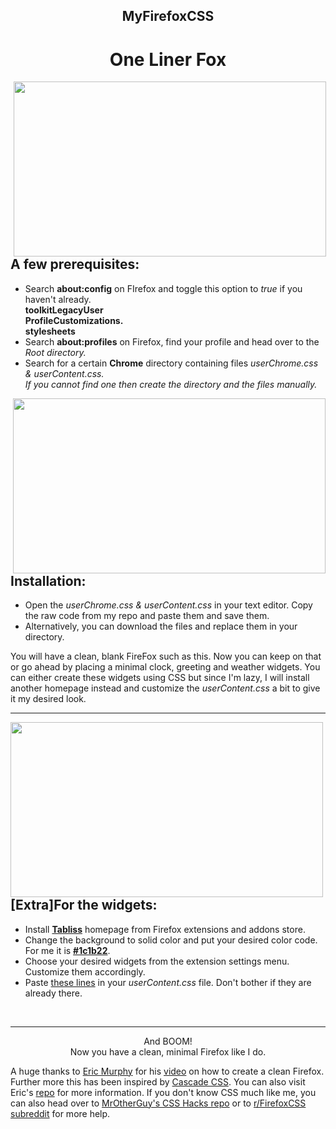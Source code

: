 <h2 align='center'>MyFirefoxCSS</h2>
<h1 align='center'>One Liner Fox</h1>
<image src=https://github.com/FireDrop6000/MyFirefoxCSS/blob/main/Screenshots/20230826_12h27m35s_grim.png align=left height=280 width=500 hspace=5>
<h2><b>A few prerequisites:</b></h2>
<ul align=left>
  <li>Search <b>about:config</b> on FIrefox and toggle this option to <i>true</i> if you haven't already.<br><b>toolkitLegacyUser<br>ProfileCustomizations.<br>stylesheets</b></li>
  <li>Search <b>about:profiles</b> on Firefox, find your profile and head over to the <i>Root directory.</i></li>
  <li>Search for a certain <b>Chrome</b> directory containing files <i>userChrome.css & userContent.css.</i><br><i>If you cannot find one then create the directory and the files manually.</i></li>
</ul>
<image src=https://github.com/FireDrop6000/MyFirefoxCSS/blob/main/Screenshots/20230826_12h27m00s_grim.png align=right height=280 width=500>
<h2><b>Installation:</b></h2>
<ul align=left>
  <li>Open the <i>userChrome.css & userContent.css</i> in your text editor. Copy the raw code from my repo and paste them and save them.</li>
  <li>Alternatively, you can download the files and replace them in your directory.</li>
</ul>
You will have a clean, blank FireFox such as this. Now you can keep on that or go ahead by placing a minimal clock, greeting and weather widgets. You can either create these widgets using CSS but since I'm lazy, I will install another homepage instead and customize the <i>userContent.css</i> a bit to give it my desired look.
<hr>
<image src=https://github.com/FireDrop6000/MyFirefoxCSS/blob/main/Screenshots/20230826_12h50m13s_grim.png align=left height=280 width=500>
<h2><b>[Extra]For the widgets:</b></h2>
<ul align=left>
  <li>Install <a href='https://addons.mozilla.org/en-US/firefox/addon/tabliss/?utm_source=addons.mozilla.org&utm_medium=referral&utm_content=search' target='blank'><b>Tabliss</b></a> homepage from Firefox extensions and addons store.</li>
  <li>Change the background to solid color and put your desired color code. For me it is <a href='https://coolors.co/1c1b22' target='blank'><b>#1c1b22</b></a>.</li>
  <li>Choose your desired widgets from the extension settings menu. Customize them accordingly.</li>
  <li>Paste <a href='https://pastebin.com/EzYBLyVL' target='blank'>these lines</a> in your <i>userContent.css</i> file. Don't bother if they are already there.</li>
</ul>
<br>
<hr>
<p align=center>And BOOM!<br>Now you have a clean, minimal Firefox like I do.</p>
A huge thanks to <a href='https://www.youtube.com/@EricMurphyxyz' target='blank'>Eric Murphy</a> for his <a href='https://youtu.be/bw_M7q3Mtag?si=5_Q5Lt3fgLlJ1Keo' target='blank'>video</a> on how to create a clean Firefox. Further more this has been inspired by <a href='https://github.com/andreasgrafen/cascade/' target='blank'>Cascade CSS</a>. You can also visit Eric's <a href='https://github.com/ericmurphyxyz/userChrome.css' target='blank'>repo</a> for more information. If you don't know CSS much like me, you can also head over to <a href='https://github.com/MrOtherGuy/firefox-csshacks' target='blank'>MrOtherGuy's CSS Hacks repo</a> or to <a href='https://www.reddit.com/r/FirefoxCSS/' target='blank'>r/FirefoxCSS subreddit</a> for more help. 
